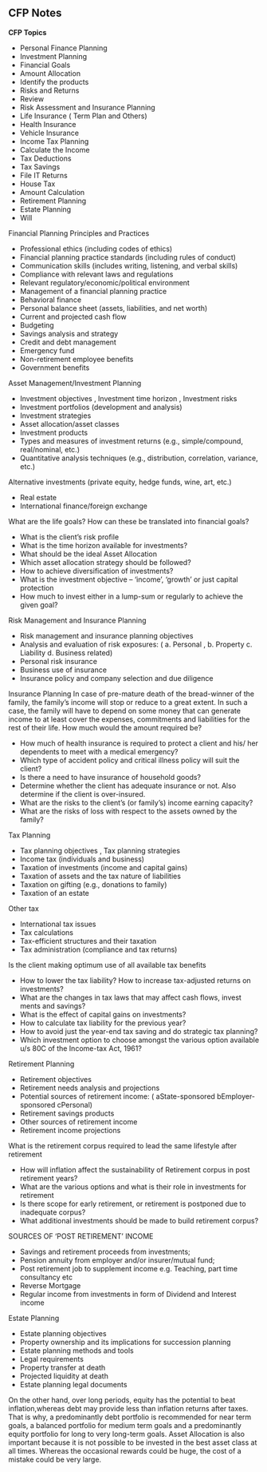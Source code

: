 ## CFP Notes

**CFP Topics**
* Personal Finance Planning
* Investment Planning
* Financial Goals
* Amount Allocation
* Identify the products
* Risks and Returns
* Review
* Risk Assessment and Insurance Planning
* Life Insurance ( Term Plan and Others)
* Health Insurance
* Vehicle Insurance
* Income Tax Planning
* Calculate the Income
* Tax Deductions
* Tax Savings
* File IT Returns
* House Tax
* Amount Calculation
* Retirement Planning
* Estate Planning
* Will

Financial Planning Principles and Practices
- Professional ethics (including codes of ethics)
- Financial planning practice standards (including rules of conduct)
- Communication skills (includes writing, listening, and verbal skills)
- Compliance with relevant laws and regulations
- Relevant regulatory/economic/political environment
- Management of a financial planning practice
- Behavioral finance
- Personal balance sheet (assets, liabilities, and net worth)
- Current and projected cash flow
- Budgeting
- Savings analysis and strategy
- Credit and debt management
- Emergency fund
- Non-retirement employee benefits
- Government benefits

Asset Management/Investment Planning
- Investment objectives , Investment time horizon , Investment risks
- Investment portfolios (development and analysis)
- Investment strategies
- Asset allocation/asset classes
- Investment products
- Types and measures of investment returns (e.g., simple/compound, real/nominal, etc.)
- Quantitative analysis techniques (e.g., distribution, correlation, variance, etc.)

Alternative investments (private equity, hedge funds, wine, art, etc.)
- Real estate
- International finance/foreign exchange

What are the life goals? How can these be translated into financial goals?
- What is the client’s risk profile
- What is the time horizon available for investments?
- What should be the ideal Asset Allocation
- Which asset allocation strategy should be followed?
- How to achieve diversification of investments?
- What is the investment objective – ‘income’, ‘growth’ or just capital protection
- How much to invest either in a lump-sum or regularly to achieve the given goal?

Risk Management and Insurance Planning
- Risk management and insurance planning objectives
- Analysis and evaluation of risk exposures: ( a. Personal , b. Property c. Liability d. Business related)
- Personal risk insurance
- Business use of insurance
- Insurance policy and company selection and due diligence

Insurance Planning
In case of pre-mature death of the bread-winner of the family, the family’s income will stop or reduce to a great extent.
In such a case, the family will have to depend on some money that can generate income to at least cover the expenses, commitments and liabilities for the rest of their life. How much would the amount required be?
- How much of health insurance is required to protect a client and his/ her dependents to meet with a medical emergency?
- Which type of accident policy and critical illness policy will suit the client?
- Is there a need to have insurance of household goods?
- Determine whether the client has adequate insurance or not. Also determine if the client is over-insured.
- What are the risks to the client’s (or family’s) income earning capacity?
- What are the risks of loss with respect to the assets owned by the family?

Tax Planning
- Tax planning objectives , Tax planning strategies
- Income tax (individuals and business)
- Taxation of investments (income and capital gains)
- Taxation of assets and the tax nature of liabilities
- Taxation on gifting (e.g., donations to family)
- Taxation of an estate

Other tax
- International tax issues
- Tax calculations
- Tax-efficient structures and their taxation
- Tax administration (compliance and tax returns)

Is the client making optimum use of all available tax benefits
- How to lower the tax liability? How to increase tax-adjusted returns on investments?
- What are the changes in tax laws that may affect cash flows, invest ments and savings?
- What is the effect of capital gains on investments?
- How to calculate tax liability for the previous year?
- How to avoid just the year-end tax saving and do strategic tax planning?
- Which investment option to choose amongst the various option available u/s 80C of the Income-tax Act, 1961?

Retirement Planning
- Retirement objectives
- Retirement needs analysis and projections
- Potential sources of retirement income: ( aState-sponsored bEmployer-sponsored cPersonal)
- Retirement savings products
- Other sources of retirement income
- Retirement income projections

What is the retirement corpus required to lead the same lifestyle after retirement
- How will inflation affect the sustainability of Retirement corpus in post retirement years?
- What are the various options and what is their role in investments for retirement
- Is there scope for early retirement, or retirement is postponed due to inadequate corpus?
- What additional investments should be made to build retirement corpus?

SOURCES OF ‘POST RETIREMENT’ INCOME
- Savings and retirement proceeds from investments;
- Pension annuity from employer and/or insurer/mutual fund;
- Post retirement job to supplement income e.g. Teaching, part time consultancy etc
- Reverse Mortgage
- Regular income from investments in form of Dividend and Interest income

Estate Planning
- Estate planning objectives
- Property ownership and its implications for succession planning
- Estate planning methods and tools
- Legal requirements
- Property transfer at death
- Projected liquidity at death
- Estate planning legal documents

On the other hand, over long periods, equity has the potential to beat inflation,whereas debt may provide less than inflation returns after taxes.
That is why, a predominantly debt portfolio is recommended for near term goals, a balanced portfolio for medium term goals and a predominantly equity portfolio for long to very long-term goals.
Asset Allocation is also important because it is not possible to be invested in the best asset class at all times. Whereas the occasional rewards could be huge, the cost of a mistake could be very large.
